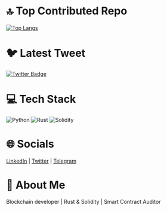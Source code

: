 # 🔝 Top Contributed Repo
[![Top Langs](https://github-readme-stats.vercel.app/api/top-langs/?username=USERNAME&layout=compact)](https://github.com/USERNAME)

# 🐦 Latest Tweet
[![Twitter Badge](https://img.shields.io/twitter/follow/YOUR_TWITTER_HANDLE?style=social)](https://twitter.com/YOUR_TWITTER_HANDLE)

# 💻 Tech Stack
![Python](https://img.shields.io/badge/-Python-333333?style=flat-square&logo=python)
![Rust](https://img.shields.io/badge/-Rust-333333?style=flat-square&logo=rust)
![Solidity](https://img.shields.io/badge/-Solidity-333333?style=flat-square&logo=solidity)

# 🌐 Socials
[LinkedIn](https://linkedin.com/in/YOUR_LINKEDIN) | [Twitter](https://twitter.com/YOUR_TWITTER_HANDLE) | [Telegram](https://t.me/YOUR_TELEGRAM)

# 💫 About Me
Blockchain developer | Rust & Solidity | Smart Contract Auditor
